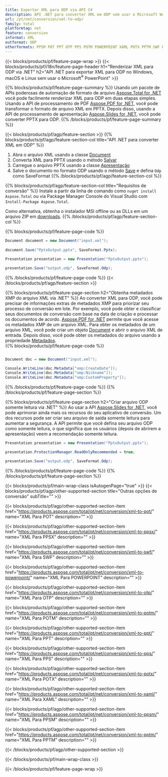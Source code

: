 ```yaml
---
title: Exportar XML para ODP via API C#
description: API .NET para converter XML em ODP sem usar o Microsoft Word
url: /pt/net/conversion/xml-to-odp/
family: total
platformtag: net
feature: conversion
informat: XML
outformat: ODP
otherformats: PPSM POT PPT OTP PPS POTM POWERPOINT XAML POTX PPTM SWF PPSX
---
```

{{< blocks/products/pf/feature-page-wrap >}}
{{< blocks/products/pf/i18n/feature-page-header h1="Renderizar XML para ODP via .NET" h2="API .NET para exportar XML para ODP no Windows, macOS e Linux sem usar o Microsoft<sup>&reg;</sup> PowerPoint" >}}

{{% blocks/products/pf/feature-page-summary %}}
Usando um pacote de APIs poderosas de automação de formato de arquivo [Aspose.Total for .NET](https://products.aspose.com/total/net/) você pode facilmente renderizar XML para ODP em duas etapas simples. Usando a API de processamento de PDF [Aspose.PDF for .NET](https://products.aspose.com/pdf/net/), você pode transformar o formato de arquivo XML em PPTX. Depois disso, usando a API de processamento de apresentação [Aspose.Slides for .NET](https://products.aspose.com/slides/net/), você pode converter PPTX para ODP.
{{% /blocks/products/pf/feature-page-summary  %}}

{{< blocks/products/pf/agp/feature-section >}}
{{% blocks/products/pf/agp/feature-section-col title="API .NET para converter XML em ODP" %}}
1. Abra o arquivo XML usando a classe [Document](https://apireference.aspose.com/pdf/net/aspose.pdf/document)
2. Converta XML para PPTX usando o método [Salvar](https://apireference.aspose.com/pdf/net/aspose.pdf.document/save/methods/5)
3. Carregue o arquivo PPTX usando a classe [Apresentação](https://apireference.aspose.com/slides/net/aspose.slides/presentation)
4. Salve o documento no formato ODP usando o método [Save](https://apireference.aspose.com/slides/net/aspose.slides.presentation/save/methods/5) e defina `Odp` como SaveFormat
{{% /blocks/products/pf/agp/feature-section-col %}}

{{% blocks/products/pf/agp/feature-section-col title="Requisitos de conversão" %}}
Instale a partir da linha de comando como ```nuget install Aspose.Total``` ou via Package Manager Console do Visual Studio com ```Install-Package Aspose.Total```.

Como alternativa, obtenha o instalador MSI offline ou as DLLs em um arquivo ZIP em [downloads](https://downloads.aspose.com/total/net).
{{% /blocks/products/pf/agp/feature-section-col %}}

{{% blocks/products/pf/feature-page-code %}}

```cs
Document document = new Document("input.xml");
 
document.Save("PptxOutput.pptx", SaveFormat.Pptx); 

Presentation presentation = new Presentation("PptxOutput.pptx");

presentation.Save("output.odp", SaveFormat.Odp);   
```

{{% /blocks/products/pf/feature-page-code %}}
{{< /blocks/products/pf/agp/feature-section >}}

{{% blocks/products/pf/feature-page-section  h2="Obtenha metadados XMP do arquivo XML via .NET" %}}
Ao converter XML para ODP, você pode precisar de informações extras de metadados XMP para priorizar seu processo de conversão em lote. Por exemplo, você pode obter e classificar seus documentos de conversão com base na data de criação e processar os documentos de acordo. [Aspose.PDF for .NET](https://products.aspose.com/pdf/net/) permite que você acesse os metadados XMP de um arquivo XML. Para obter os metadados de um arquivo XML, você pode criar um objeto [Document](https://apireference.aspose.com/pdf/net/aspose.pdf/document) e abrir o arquivo XML de entrada. Depois disso, você pode obter os metadados do arquivo usando a propriedade [Metadados](https://apireference.aspose.com/pdf/net/aspose.pdf/document/properties/metadata).  
{{% blocks/products/pf/feature-page-code %}}
```cs

Document doc = new Document("input.xml");

Console.WriteLine(doc.Metadata["xmp:CreateDate"]);
Console.WriteLine(doc.Metadata["xmp:Nickname"]);
Console.WriteLine(doc.Metadata["xmp:CustomProperty"]);
```

{{% /blocks/products/pf/feature-page-code  %}}
{{% /blocks/products/pf/feature-page-section %}}

{{% blocks/products/pf/feature-page-section  h2="Criar arquivo ODP somente leitura via .NET" %}}
Ao usar a API [Aspose.Slides for .NET](https://products.aspose.com/slides/net/), você pode aprimorar ainda mais os recursos do seu aplicativo de conversão. Um dos recursos pode ser criar seu arquivo de saída somente leitura para aumentar a segurança. A API permite que você defina seu arquivo ODP como somente leitura, o que significa que os usuários (depois de abrirem a apresentação) veem a recomendação somente leitura. 
```cs
Presentation presentation = new Presentation("PptxOutput.pptx");

presentation.ProtectionManager.ReadOnlyRecommended = true;

presentation.Save("output.odp", SaveFormat.Odp);     
```

{{% /blocks/products/pf/feature-page-code  %}}
{{% /blocks/products/pf/feature-page-section %}}

{{< blocks/products/pf/main-wrap-class isAutogenPage="true" >}}
{{< blocks/products/pf/agp/other-supported-section title="Outras opções de conversão" subTitle="" >}}

{{< blocks/products/pf/agp/other-supported-section-item href="https://products.aspose.com/total/pt/net/conversion/xml-to-pot/" name="XML Para POT" description="" >}}

{{< blocks/products/pf/agp/other-supported-section-item href="https://products.aspose.com/total/pt/net/conversion/xml-to-ppsx/" name="XML Para PPSX" description="" >}}

{{< blocks/products/pf/agp/other-supported-section-item href="https://products.aspose.com/total/pt/net/conversion/xml-to-swf/" name="XML Para SWF" description="" >}}

{{< blocks/products/pf/agp/other-supported-section-item href="https://products.aspose.com/total/pt/net/conversion/xml-to-powerpoint/" name="XML Para POWERPOINT" description="" >}}

{{< blocks/products/pf/agp/other-supported-section-item href="https://products.aspose.com/total/pt/net/conversion/xml-to-otp/" name="XML Para OTP" description="" >}}

{{< blocks/products/pf/agp/other-supported-section-item href="https://products.aspose.com/total/pt/net/conversion/xml-to-potm/" name="XML Para POTM" description="" >}}

{{< blocks/products/pf/agp/other-supported-section-item href="https://products.aspose.com/total/pt/net/conversion/xml-to-ppt/" name="XML Para PPT" description="" >}}

{{< blocks/products/pf/agp/other-supported-section-item href="https://products.aspose.com/total/pt/net/conversion/xml-to-pps/" name="XML Para PPS" description="" >}}

{{< blocks/products/pf/agp/other-supported-section-item href="https://products.aspose.com/total/pt/net/conversion/xml-to-potx/" name="XML Para POTX" description="" >}}

{{< blocks/products/pf/agp/other-supported-section-item href="https://products.aspose.com/total/pt/net/conversion/xml-to-xaml/" name="XML Para XAML" description="" >}}

{{< blocks/products/pf/agp/other-supported-section-item href="https://products.aspose.com/total/pt/net/conversion/xml-to-ppsm/" name="XML Para PPSM" description="" >}}

{{< blocks/products/pf/agp/other-supported-section-item href="https://products.aspose.com/total/pt/net/conversion/xml-to-pptm/" name="XML Para PPTM" description="" >}}



{{< /blocks/products/pf/agp/other-supported-section >}}

{{< /blocks/products/pf/main-wrap-class >}}

{{< /blocks/products/pf/feature-page-wrap >}}